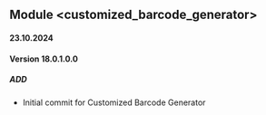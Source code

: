## Module <customized_barcode_generator>

#### 23.10.2024
#### Version 18.0.1.0.0
##### ADD
- Initial commit for Customized Barcode Generator
